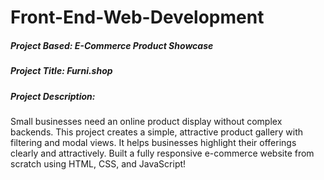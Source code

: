 # Front-End-Web-Development
##### Project Based: E-Commerce Product Showcase
##### Project Title: Furni.shop
##### Project Description:
Small businesses need an online product display without complex 
backends. This project creates a simple, attractive product gallery with 
filtering and modal views. It helps businesses highlight their offerings 
clearly and attractively.
Built a fully responsive e-commerce website from scratch using HTML, CSS, and JavaScript!
